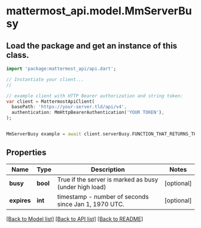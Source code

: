 # mattermost_api.model.MmServerBusy

## Load the package and get an instance of this class.
```dart
import 'package:mattermost_api/api.dart';

// Instantiate your client...
//

// example client with HTTP Bearer authorization and string token:
var client = MattermostApiClient(
  basePath: 'https://your-server.tld/api/v4',
  authentication: MmHttpBearerAuthentication('YOUR TOKEN'),
);


MmServerBusy example = await client.serverBusy.FUNCTION_THAT_RETURNS_THIS_CLASS();

```

## Properties
Name | Type | Description | Notes
------------ | ------------- | ------------- | -------------
**busy** | **bool** | True if the server is marked as busy (under high load) | [optional] 
**expires** | **int** | timestamp - number of seconds since Jan 1, 1970 UTC. | [optional] 

[[Back to Model list]](../GENERATED_README.md#documentation-for-models) [[Back to API list]](../GENERATED_README.md#documentation-for-api-endpoints) [[Back to README]](../GENERATED_README.md)


